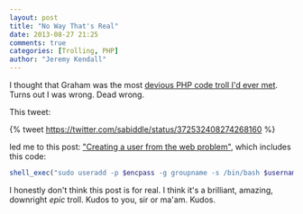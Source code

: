 ```yaml
---
layout: post
title: "No Way That's Real"
date: 2013-08-27 21:25
comments: true
categories: [Trolling, PHP]
author: "Jeremy Kendall"
---
```


I thought that Graham was the most [devious PHP code troll I'd ever met](http://csiphp.com/blog/2013/08/19/artisan-level-code-trolling/).
Turns out I was wrong.  Dead wrong.

This tweet:

{% tweet https://twitter.com/sabiddle/status/372532408274268160 %}

led me to this post: ["Creating a user from the web problem"](http://www.reddit.com/r/PHP/comments/1l7baq/creating_a_user_from_the_web_problem/),
which includes this code:

``` php
shell_exec("sudo useradd -p $encpass -g groupname -s /bin/bash $username");
```

I honestly don't think this post is for real.  I think it's a brilliant, amazing,
downright *epic* troll.  Kudos to you, sir or ma'am.  Kudos.
